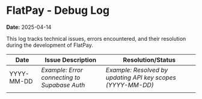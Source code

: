 # FlatPay - Debug Log

**Date:** 2025-04-14

This log tracks technical issues, errors encountered, and their resolution during the development of FlatPay.

| Date       | Issue Description                             | Resolution/Status                                      |
|------------|-----------------------------------------------|--------------------------------------------------------|
| YYYY-MM-DD | *Example: Error connecting to Supabase Auth*  | *Example: Resolved by updating API key scopes (YYYY-MM-DD)* |
|            |                                               |                                                        |
